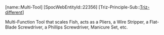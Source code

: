 ﻿---
type: TrizExample
aliases:
- Multi-Tool
license: CC BY-SA 4.0
copyright: https://github.com/SpocWeb
IsDeleted: false
IsReadOnly: false
Confidential: public
tags: 
- Triz/Principle/Example
---
[name::Multi-Tool]
[SpocWebEntityId::22356]
[Triz-Principle-Sub::[Triz-different](tech/Triz/Sub/Triz-different.md)]

Multi-Function Tool that scales Fish, acts as a Pliers, a Wire Stripper, a Flat-Blade Screwdriver, a Phillips Screwdriver, Manicure Set, etc.